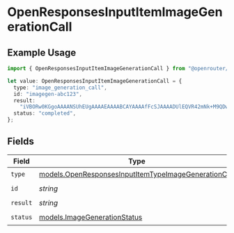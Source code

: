 # OpenResponsesInputItemImageGenerationCall

## Example Usage

```typescript
import { OpenResponsesInputItemImageGenerationCall } from "@openrouter/sdk/models";

let value: OpenResponsesInputItemImageGenerationCall = {
  type: "image_generation_call",
  id: "imagegen-abc123",
  result:
    "iVBORw0KGgoAAAANSUhEUgAAAAEAAAABCAYAAAAfFcSJAAAADUlEQVR42mNk+M9QDwADhgGAWjR9awAAAABJRU5ErkJggg==",
  status: "completed",
};
```

## Fields

| Field                                                                                                              | Type                                                                                                               | Required                                                                                                           | Description                                                                                                        | Example                                                                                                            |
| ------------------------------------------------------------------------------------------------------------------ | ------------------------------------------------------------------------------------------------------------------ | ------------------------------------------------------------------------------------------------------------------ | ------------------------------------------------------------------------------------------------------------------ | ------------------------------------------------------------------------------------------------------------------ |
| `type`                                                                                                             | [models.OpenResponsesInputItemTypeImageGenerationCall](../models/openresponsesinputitemtypeimagegenerationcall.md) | :heavy_check_mark:                                                                                                 | N/A                                                                                                                |                                                                                                                    |
| `id`                                                                                                               | *string*                                                                                                           | :heavy_check_mark:                                                                                                 | N/A                                                                                                                |                                                                                                                    |
| `result`                                                                                                           | *string*                                                                                                           | :heavy_check_mark:                                                                                                 | N/A                                                                                                                |                                                                                                                    |
| `status`                                                                                                           | [models.ImageGenerationStatus](../models/imagegenerationstatus.md)                                                 | :heavy_check_mark:                                                                                                 | N/A                                                                                                                | completed                                                                                                          |